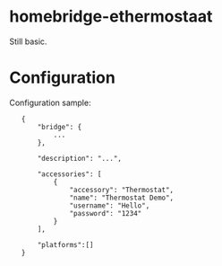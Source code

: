 # homebridge-ethermostaat

Still basic.

# Configuration

Configuration sample:

 ```
    {
        "bridge": {
            ...
        },
        
        "description": "...",

        "accessories": [
            {
                "accessory": "Thermostat",
                "name": "Thermostat Demo",
                "username": "Hello",
                "password": "1234"
            }
        ],

        "platforms":[]
    }
```